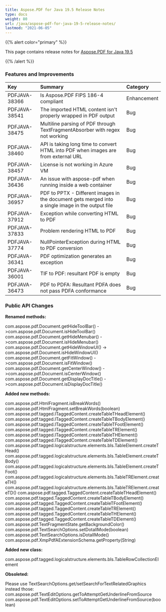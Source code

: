 ```yaml
---
title: Aspose.PDF for Java 19.5 Release Notes
type: docs
weight: 80
url: /java/aspose-pdf-for-java-19-5-release-notes/
lastmod: "2021-06-05"
---
```


{{% alert color="primary" %}}

This page contains release notes for [Aspose.PDF for Java 19.5](https://releases.aspose.com/java/repo/com/aspose/aspose-pdf/19.5/)

{{% /alert %}}
### **Features and Improvements**

|**Key**|**Summary**|**Category**|
| :- | :- | :- |
|PDFJAVA-38366|Is Aspose.PDF FIPS 186-4 compliant|Enhancement|
|PDFJAVA-38541|The imported HTML content isn't properly wrapped in PDF output|Bug|
|PDFJAVA-38475|Multiline parsing of PDF through TextFragmentAbsorber with regex not working|Bug|
|PDFJAVA-38460|API is taking long time to convert HTML into PDF when images are from external URL|Bug|
|PDFJAVA-38457|License is not working in Azure VM|Bug|
|PDFJAVA-36436|An issue with aspose-pdf when running inside a web container|Bug|
|PDFJAVA-36957|PDF to PPTX - Different images in the document gets merged into<br> a single image in the output file|Bug|
|PDFJAVA-37912|Exception while converting HTML to PDF|Bug|
|PDFJAVA-37833|Problem rendering HTML to PDF|Bug|
|PDFJAVA-37774|NullPointerException during HTML to PDF conversion|Bug|
|PDFJAVA-36341|PDF optimization generates an exception|Bug|
|PDFJAVA-36001|TIF to PDF: resultant PDF is empty|Bug|
|PDFJAVA-36473|PDF to PDFA: Resultant PDFA does not pass PDFA conformance|Bug|
### **Public API Changes**
**Renamed methods:** 

com.aspose.pdf.Document.getHideToolBar() ->com.aspose.pdf.Document.isHideToolBar()  
com.aspose.pdf.Document.getHideMenubar() ->com.aspose.pdf.Document.isHideMenubar()  
com.aspose.pdf.Document.getHideWindowUI() ->  com.aspose.pdf.Document.isHideWindowUI()  
com.aspose.pdf.Document.getFitWindow() ->com.aspose.pdf.Document.isFitWindow()
com.aspose.pdf.Document.getCenterWindow() ->com.aspose.pdf.Document.isCenterWindow()
com.aspose.pdf.Document.getDisplayDocTitle() ->com.aspose.pdf.Document.isDisplayDocTitle()

**Added new methods:** 

com.aspose.pdf.HtmlFragment.isBreakWords()  
com.aspose.pdf.HtmlFragment.setBreakWords(boolean)
com.aspose.pdf.tagged.ITaggedContent.createTableTHeadElement()
com.aspose.pdf.tagged.ITaggedContent.createTableTBodyElement()
com.aspose.pdf.tagged.ITaggedContent.createTableTFootElement()
com.aspose.pdf.tagged.ITaggedContent.createTableTRElement()
com.aspose.pdf.tagged.ITaggedContent.createTableTHElement()
com.aspose.pdf.tagged.ITaggedContent.createTableTDElement()
com.aspose.pdf.tagged.logicalstructure.elements.bls.TableElement.createTHead()
com.aspose.pdf.tagged.logicalstructure.elements.bls.TableElement.createTBody()
com.aspose.pdf.tagged.logicalstructure.elements.bls.TableElement.createTFoot()
com.aspose.pdf.tagged.logicalstructure.elements.bls.TableTRElement.createTH()
com.aspose.pdf.tagged.logicalstructure.elements.bls.TableTRElement.createTD()
com.aspose.pdf.tagged.TaggedContent.createTableTHeadElement()
com.aspose.pdf.tagged.TaggedContent.createTableTBodyElement()
com.aspose.pdf.tagged.TaggedContent.createTableTFootElement()
com.aspose.pdf.tagged.TaggedContent.createTableTRElement()
com.aspose.pdf.tagged.TaggedContent.createTableTHElement()
com.aspose.pdf.tagged.TaggedContent.createTableTDElement()
com.aspose.pdf.TextFragmentState.getBackgroundColor()
com.aspose.pdf.TextSearchOptions.setDotallMode(boolean)
com.aspose.pdf.TextSearchOptions.isDotallMode()
com.aspose.pdf.XmpPdfAExtensionSchema.getProperty(String)

**Added new class:**

com.aspose.pdf.tagged.logicalstructure.elements.bls.TableRowCollectionElement

**Obsoleted:**

Please use TextSearchOptions.get/setSearchForTextRelatedGraphics instead those:
com.aspose.pdf.TextEditOptions.getToAttemptGetUnderlineFromSource
com.aspose.pdf.TextEditOptions.setToAttemptGetUnderlineFromSource(boolean)
